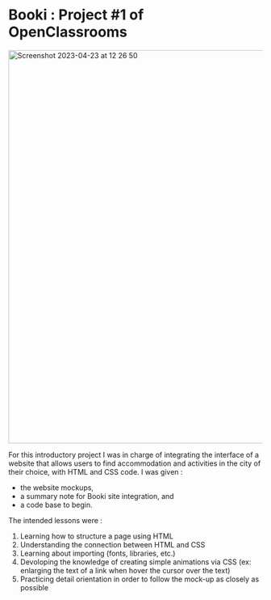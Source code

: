 # Booki : Project #1 of OpenClassrooms

<img width="778" alt="Screenshot 2023-04-23 at 12 26 50" src="https://user-images.githubusercontent.com/109919004/233834379-d5ea4e3f-9420-42e5-9e61-d2058835db1c.png">

For this introductory project I was in charge of integrating the interface of a website that allows users to find accommodation and activities in the city of their choice, with HTML and CSS code.
I was given :
- the website mockups, 
- a summary note for Booki site integration, and 
- a code base to begin.

The intended lessons were :
 1) Learning how to structure a page using HTML
 2) Understanding the connection between HTML and CSS 
 3) Learning about importing (fonts, libraries, etc.)
 4) Devoloping the knowledge of creating simple animations via CSS (ex: enlarging the text of a link when hover the cursor over the text)
 5) Practicing detail orientation in order to follow the mock-up as closely as possible
